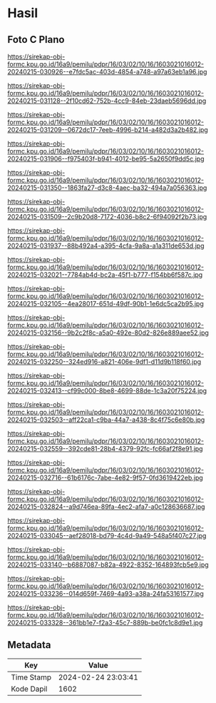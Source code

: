 # Hasil

## Foto C Plano

https://sirekap-obj-formc.kpu.go.id/16a9/pemilu/pdpr/16/03/02/10/16/1603021016012-20240215-030926--e7fdc5ac-403d-4854-a748-a97a63eb1a96.jpg

https://sirekap-obj-formc.kpu.go.id/16a9/pemilu/pdpr/16/03/02/10/16/1603021016012-20240215-031128--2f10cd62-752b-4cc9-84eb-23daeb5696dd.jpg

https://sirekap-obj-formc.kpu.go.id/16a9/pemilu/pdpr/16/03/02/10/16/1603021016012-20240215-031209--0672dc17-7eeb-4996-b214-a482d3a2b482.jpg

https://sirekap-obj-formc.kpu.go.id/16a9/pemilu/pdpr/16/03/02/10/16/1603021016012-20240215-031906--f975403f-b941-4012-be95-5a2650f9dd5c.jpg

https://sirekap-obj-formc.kpu.go.id/16a9/pemilu/pdpr/16/03/02/10/16/1603021016012-20240215-031350--1863fa27-d3c8-4aec-ba32-494a7a056363.jpg

https://sirekap-obj-formc.kpu.go.id/16a9/pemilu/pdpr/16/03/02/10/16/1603021016012-20240215-031509--2c9b20d8-7172-4036-b8c2-6f94092f2b73.jpg

https://sirekap-obj-formc.kpu.go.id/16a9/pemilu/pdpr/16/03/02/10/16/1603021016012-20240215-031937--88b492a4-a395-4cfa-9a8a-a1a311de653d.jpg

https://sirekap-obj-formc.kpu.go.id/16a9/pemilu/pdpr/16/03/02/10/16/1603021016012-20240215-032021--7784ab4d-bc2a-45f1-b777-f154bb6f587c.jpg

https://sirekap-obj-formc.kpu.go.id/16a9/pemilu/pdpr/16/03/02/10/16/1603021016012-20240215-032105--4ea28017-651d-49df-90b1-1e6dc5ca2b95.jpg

https://sirekap-obj-formc.kpu.go.id/16a9/pemilu/pdpr/16/03/02/10/16/1603021016012-20240215-032156--9b2c2f8c-a5a0-492e-80d2-826e889aee52.jpg

https://sirekap-obj-formc.kpu.go.id/16a9/pemilu/pdpr/16/03/02/10/16/1603021016012-20240215-032250--324ed916-a821-406e-9df1-d11d9b118f60.jpg

https://sirekap-obj-formc.kpu.go.id/16a9/pemilu/pdpr/16/03/02/10/16/1603021016012-20240215-032413--cf99c000-8be8-4699-88de-1c3a20f75224.jpg

https://sirekap-obj-formc.kpu.go.id/16a9/pemilu/pdpr/16/03/02/10/16/1603021016012-20240215-032503--aff22ca1-c9ba-44a7-a438-8c4f75c6e80b.jpg

https://sirekap-obj-formc.kpu.go.id/16a9/pemilu/pdpr/16/03/02/10/16/1603021016012-20240215-032559--392cde81-28b4-4379-92fc-fc66af2f8e91.jpg

https://sirekap-obj-formc.kpu.go.id/16a9/pemilu/pdpr/16/03/02/10/16/1603021016012-20240215-032716--61b6176c-7abe-4e82-9f57-0fd3619422eb.jpg

https://sirekap-obj-formc.kpu.go.id/16a9/pemilu/pdpr/16/03/02/10/16/1603021016012-20240215-032824--a9d746ea-89fa-4ec2-afa7-a0c128636687.jpg

https://sirekap-obj-formc.kpu.go.id/16a9/pemilu/pdpr/16/03/02/10/16/1603021016012-20240215-033045--aef28018-bd79-4c4d-9a49-548a5f407c27.jpg

https://sirekap-obj-formc.kpu.go.id/16a9/pemilu/pdpr/16/03/02/10/16/1603021016012-20240215-033140--b6887087-b82a-4922-8352-164893fcb5e9.jpg

https://sirekap-obj-formc.kpu.go.id/16a9/pemilu/pdpr/16/03/02/10/16/1603021016012-20240215-033236--014d659f-7469-4a93-a38a-24fa53161577.jpg

https://sirekap-obj-formc.kpu.go.id/16a9/pemilu/pdpr/16/03/02/10/16/1603021016012-20240215-033328--361bb1e7-f2a3-45c7-889b-be0fc1c8d9e1.jpg


## Metadata

| Key        | Value               |
| ---------- | ------------------- |
| Time Stamp | 2024-02-24 23:03:41 |
| Kode Dapil | 1602                |



